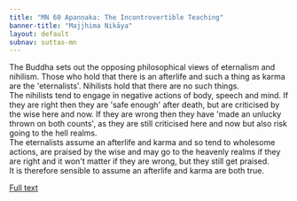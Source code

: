 ```yaml
---
title: "MN 60 Apaṇṇaka: The Incontrovertible Teaching"
banner-title: "Majjhima Nikāya" 
layout: default 
subnav: suttas-mn 
---
```


The Buddha sets out the opposing philosophical views of eternalism and nihilism. Those who hold that there is an afterlife and such a thing as karma are the 'eternalists'. Nihilists hold that there are no such things.  
The nihilists tend to engage in negative actions of body, speech and mind. If they are right then they are 'safe enough' after death, but are criticised by the wise here and now. If they are wrong then they have 'made an unlucky thrown on both counts', as they are still criticised here and now but also risk going to the hell realms.  
The eternalists assume an afterlife and karma and so tend to wholesome actions, are praised by the wise and may go to the heavenly realms if they are right and it won't matter if they are wrong, but they still get praised.  
It is therefore sensible to assume an afterlife and karma are both true.


[Full text](https://www.dhammatalks.org/suttas/MN/MN60.html)
